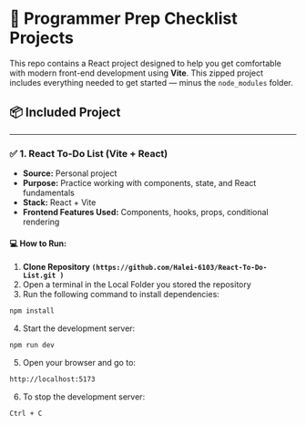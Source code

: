 # 🧠 Programmer Prep Checklist Projects

This repo contains a React project designed to help you get comfortable with modern front-end development using **Vite**. This zipped project includes everything needed to get started — minus the `node_modules` folder.

## 📦 Included Project

---

### ✅ 1. **React To-Do List (Vite + React)**

- **Source:** Personal project
- **Purpose:** Practice working with components, state, and React fundamentals
- **Stack:** React + Vite
- **Frontend Features Used:** Components, hooks, props, conditional rendering

#### 💻 How to Run:

1. **Clone Repository `(https://github.com/Halei-6103/React-To-Do-List.git
)`**
2. Open a terminal in the Local Folder you stored the repository 
3. Run the following command to install dependencies:

```bash
npm install
```

4. Start the development server:

```bash
npm run dev
```

5. Open your browser and go to:

```bash
http://localhost:5173
```

6. To stop the development server:

```bash
Ctrl + C
```
